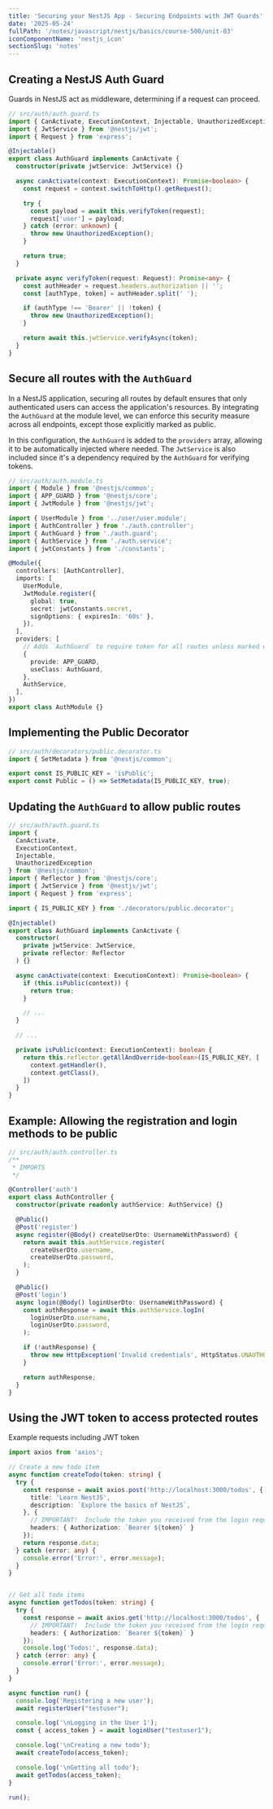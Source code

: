 ```yaml
---
title: 'Securing your NestJS App - Securing Endpoints with JWT Guards'
date: '2025-05-24'
fullPath: '/notes/javascript/nestjs/basics/course-500/unit-03'
iconComponentName: 'nestjs_icon'
sectionSlug: 'notes'
---
```


## Creating a NestJS Auth Guard

Guards in NestJS act as middleware, determining if a request can proceed.

```typescript
// src/auth/auth.guard.ts
import { CanActivate, ExecutionContext, Injectable, UnauthorizedException } from '@nestjs/common';
import { JwtService } from '@nestjs/jwt';
import { Request } from 'express';

@Injectable()
export class AuthGuard implements CanActivate {
  constructor(private jwtService: JwtService) {}

  async canActivate(context: ExecutionContext): Promise<boolean> {
    const request = context.switchToHttp().getRequest();

    try {
      const payload = await this.verifyToken(request);
      request['user'] = payload;
    } catch (error: unknown) {
      throw new UnauthorizedException();
    }

    return true;
  }

  private async verifyToken(request: Request): Promise<any> {
    const authHeader = request.headers.authorization || '';
    const [authType, token] = authHeader.split(' ');

    if (authType !== 'Bearer' || !token) {
      throw new UnauthorizedException();
    }

    return await this.jwtService.verifyAsync(token);
  }
}
```

## Secure all routes with the `AuthGuard`

In a NestJS application, securing all routes by default ensures that only authenticated users can access the application's resources. By integrating the `AuthGuard` at the module level, we can enforce this security measure across all endpoints, except those explicitly marked as public.

In this configuration, the `AuthGuard` is added to the `providers` array, allowing it to be automatically injected where needed. The `JwtService` is also included since it's a dependency required by the `AuthGuard` for verifying tokens.

```typescript
// src/auth/auth.module.ts
import { Module } from '@nestjs/common';
import { APP_GUARD } from '@nestjs/core';
import { JwtModule } from '@nestjs/jwt';

import { UserModule } from '../user/user.module';
import { AuthController } from './auth.controller';
import { AuthGuard } from './auth.guard';
import { AuthService } from './auth.service';
import { jwtConstants } from './constants';

@Module({
  controllers: [AuthController],
  imports: [
    UserModule,
    JwtModule.register({
      global: true,
      secret: jwtConstants.secret,
      signOptions: { expiresIn: '60s' },
    }),
  ],
  providers: [
    // Adds `AuthGuard` to require token for all routes unless marked with `@Public()`
    {
      provide: APP_GUARD,
      useClass: AuthGuard,
    },
    AuthService,
  ],
})
export class AuthModule {}

```

## Implementing the Public Decorator

```typescript
// src/auth/decorators/public.decorator.ts
import { SetMetadata } from '@nestjs/common';

export const IS_PUBLIC_KEY = 'isPublic';
export const Public = () => SetMetadata(IS_PUBLIC_KEY, true);

```

## Updating the `AuthGuard` to allow public routes

```typescript
// src/auth/auth.guard.ts
import {
  CanActivate,
  ExecutionContext,
  Injectable,
  UnauthorizedException
} from '@nestjs/common';
import { Reflector } from '@nestjs/core';
import { JwtService } from '@nestjs/jwt';
import { Request } from 'express';

import { IS_PUBLIC_KEY } from './decorators/public.decorator';

@Injectable()
export class AuthGuard implements CanActivate {
  constructor(
    private jwtService: JwtService,
    private reflector: Reflector
  ) {}

  async canActivate(context: ExecutionContext): Promise<boolean> {
    if (this.isPublic(context)) {
      return true;
    }

    // ...
  }

  // ...

  private isPublic(context: ExecutionContext): boolean {
    return this.reflector.getAllAndOverride<boolean>(IS_PUBLIC_KEY, [
      context.getHandler(),
      context.getClass(),
    ])
  }
}

```

## Example: Allowing the registration and login methods to be public

```typescript
// src/auth/auth.controller.ts
/**
 * IMPORTS
 */

@Controller('auth')
export class AuthController {
  constructor(private readonly authService: AuthService) {}

  @Public()
  @Post('register')
  async register(@Body() createUserDto: UsernameWithPassword) {
    return await this.authService.register(
      createUserDto.username,
      createUserDto.password,
    );
  }

  @Public()
  @Post('login')
  async login(@Body() loginUserDto: UsernameWithPassword) {
    const authResponse = await this.authService.logIn(
      loginUserDto.username,
      loginUserDto.password,
    );

    if (!authResponse) {
      throw new HttpException('Invalid credentials', HttpStatus.UNAUTHORIZED);
    }

    return authResponse;
  }
}
```

## Using the JWT token to access protected routes

Example requests including JWT token

```typescript
import axios from 'axios';

// Create a new todo item
async function createTodo(token: string) {
  try {
    const response = await axios.post('http://localhost:3000/todos', {
      title: 'Learn NestJS',
      description: `Explore the basics of NestJS`,
    }, {
      // IMPORTANT!  Include the token you received from the login request!
      headers: { Authorization: `Bearer ${token}` }
    });
    return response.data;
  } catch (error: any) {
    console.error('Error:', error.message);
  }
}


// Get all todo items
async function getTodos(token: string) {
  try {
    const response = await axios.get('http://localhost:3000/todos', {
      // IMPORTANT!  Include the token you received from the login request!
      headers: { Authorization: `Bearer ${token}` }
    });
    console.log('Todos:', response.data);
  } catch (error: any) {
    console.error('Error:', error.message);
  }
}

async function run() {
  console.log('Registering a new user');
  await registerUser("testuser");

  console.log('\nLogging in the User 1');
  const { access_token } = await loginUser("testuser1");

  console.log('\nCreating a new todo');
  await createTodo(access_token);

  console.log('\nGetting all todo');
  await getTodos(access_token);
}

run();

```
